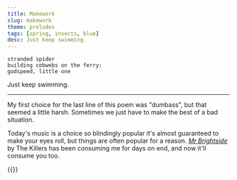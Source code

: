 ```yaml
---
title: Makework
slug: makework
theme: preludes
tags: [spring, insects, blue]
desc: Just keep swimming.
---
```


```
stranded spider
building cobwebs on the ferry:
godspeed, little one
```

Just keep swimming.

<!--more-->

---

My first choice for the last line of this poem was "dumbass", but that seemed a little harsh.
Sometimes we just have to make the best of a bad situation.

Today's music is a choice so blindingly popular it's almost guaranteed to make your eyes roll, but things are often popular for a reason.
[*Mr Brightside*][1] by The Killers has been consuming me for days on end, and now it'll consume you too.

{{<youtube gGdGFtwCNBE>}}

[1]: https://www.youtube.com/watch?v=gGdGFtwCNBE
